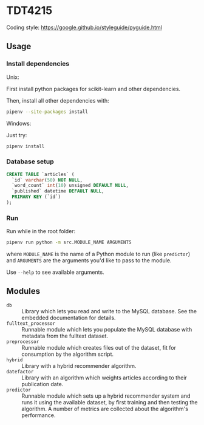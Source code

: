 # TDT4215

Coding style: https://google.github.io/styleguide/pyguide.html

## Usage

### Install dependencies

Unix:

First install python packages for scikit-learn and other dependencies.

Then, install all other dependencies with:
```sh
pipenv --site-packages install
```

Windows:

Just try:

```sh
pipenv install
```

### Database setup

```sql
CREATE TABLE `articles` (
  `id` varchar(50) NOT NULL,
  `word_count` int(10) unsigned DEFAULT NULL,
  `published` datetime DEFAULT NULL,
  PRIMARY KEY (`id`)
);
```

### Run

Run while in the root folder:

```sh
pipenv run python -m src.MODULE_NAME ARGUMENTS
```

where `MODULE_NAME` is the name of a Python module to run (like `predictor`) and `ARGUMENTS` are the arguments you'd like to pass to the module.

Use `--help` to see available arguments.


## Modules

<dl>
  <dt><code>db</code></dt>
  <dd>Library which lets you read and write to the MySQL database. See the embedded documentation for details.</dd>
  <dt><code>fulltext_processor</code><dt>
  <dd>Runnable module which lets you populate the MySQL database with metadata from the fulltext dataset.</dd>
  <dt><code>preprocessor</code></dt>
  <dd>Runnable module which creates files out of the dataset, fit for consumption by the algorithm script.</dd>
  <dt><code>hybrid</code></dt>
  <dd>Library with a hybrid recommender algorithm.</dd>
  <dt><code>datefactor</code></dt>
  <dd>Library with an algorithm which weights articles according to their publication date.</dd>
  <dt><code>predictor</code></dt>
  <dd>Runnable module which sets up a hybrid recommender system and runs it using the available dataset, by first training and then testing the algorithm. A number of metrics are collected about the algorithm's performance.</dd>
</dl>
